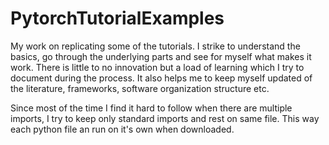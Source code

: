# PytorchTutorialExamples
My work on replicating some of the tutorials. I strike to understand the basics, go through the underlying parts and see for myself what makes it work. There is little to no innovation but a load of learning which I try to document during the process. It also helps me to keep myself updated of the literature, frameworks, software organization structure etc. 

Since most of the time I find it hard to follow when there are multiple imports, I try to keep only standard imports and rest on same file. This way each python file an run on it's own when downloaded. 
